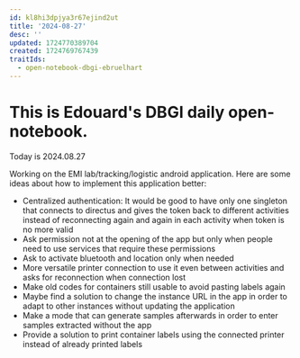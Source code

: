 ```yaml
---
id: kl8hi3dpjya3r67ejind2ut
title: '2024-08-27'
desc: ''
updated: 1724770389704
created: 1724769767439
traitIds:
  - open-notebook-dbgi-ebruelhart
---
```

# This is Edouard's DBGI daily open-notebook.

Today is 2024.08.27

Working on the EMI lab/tracking/logistic android application. Here are some ideas about how to implement this application better:

- Centralized authentication: It would be good to have only one singleton that connects to directus and gives the token back to different activities instead of reconnecting again and again in each activity when token is no more valid
- Ask permission not at the opening of the app but only when people need to use services that require these permissions
- Ask to activate bluetooth and location only when needed
- More versatile printer connection to use it even between activities and asks for reconnection when connection lost
- Make old codes for containers still usable to avoid pasting labels again
- Maybe find a solution to change the instance URL in the app in order to adapt to other instances without updating the application
- Make a mode that can generate samples afterwards in order to enter samples extracted without the app
- Provide a solution to print container labels using the connected printer instead of already printed labels